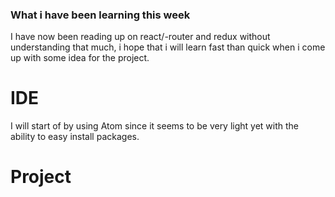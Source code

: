 ### What i have been learning this week
I have now been reading up on react/-router and redux without understanding that much, i hope that i will learn fast than quick when i come up with some idea for the project.

# IDE
I will start of by using Atom since it seems to be very light yet with the ability to easy install packages.

# Project
